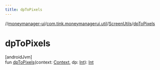 ```yaml
---
title: dpToPixels
---
```

//[moneymanager-ui](../../../index.html)/[com.tink.moneymanagerui.util](../index.html)/[ScreenUtils](index.html)/[dpToPixels](dp-to-pixels.html)



# dpToPixels



[androidJvm]\
fun [dpToPixels](dp-to-pixels.html)(context: [Context](https://developer.android.com/reference/kotlin/android/content/Context.html), dp: [Int](https://kotlinlang.org/api/latest/jvm/stdlib/kotlin/-int/index.html)): [Int](https://kotlinlang.org/api/latest/jvm/stdlib/kotlin/-int/index.html)




